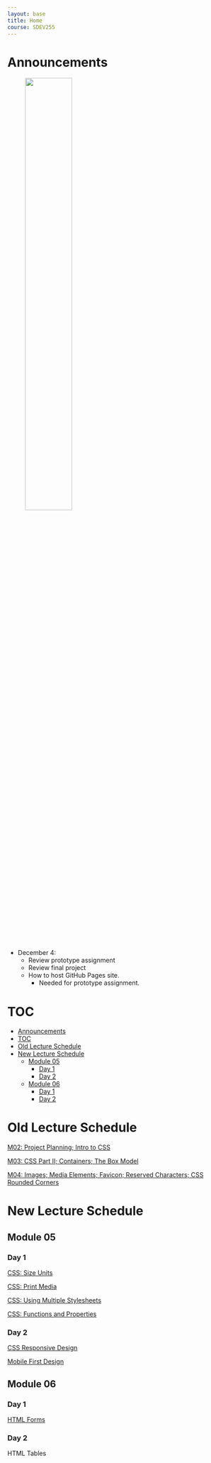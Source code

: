 ```yaml
---
layout: base
title: Home
course: SDEV255
---
```


# Announcements

<figure>
    <span>
        <img src="https://i.kym-cdn.com/entries/icons/original/000/000/554/picard-facepalm.jpg" style="width: 50%">
    </span>
</figure>

- December 4:
  - Review prototype assignment
  - Review final project
  - How to host GitHub Pages site.
    - Needed for prototype assignment.

# TOC

- [Announcements](#announcements)
- [TOC](#toc)
- [Old Lecture Schedule](#old-lecture-schedule)
- [New Lecture Schedule](#new-lecture-schedule)
  - [Module 05](#module-05)
    - [Day 1](#day-1)
    - [Day 2](#day-2)
  - [Module 06](#module-06)
    - [Day 1](#day-1-1)
    - [Day 2](#day-2-1)

# Old Lecture Schedule

[M02: Project Planning; Intro to CSS](m02.md)

[M03: CSS Part II; Containers; The Box Model](m03.md)

[M04: Images; Media Elements; Favicon; Reserved Characters; CSS Rounded Corners](m04.md)

# New Lecture Schedule

## Module 05

### Day 1

[CSS: Size Units](css_size_units.md)

[CSS: Print Media](css_print_media.md)

[CSS: Using Multiple Stylesheets](css_multiple_stylesheets.md)

[CSS: Functions and Properties](css_functions_properties.md)

### Day 2

[CSS Responsive Design](css_responsive_design.md)

[Mobile First Design](mobile_first_design.md)

## Module 06

### Day 1

[HTML Forms](../common/html_forms.md)

### Day 2

HTML Tables
